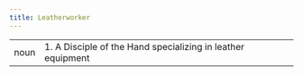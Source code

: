 ```yaml
---
title: Leatherworker
---
```

| | |
| --- | --- |
| noun | 1.  	A Disciple of the Hand specializing in leather equipment	|
